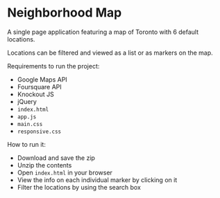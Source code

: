 # Neighborhood Map

A single page application featuring a map of Toronto with 6 default locations.

Locations can be filtered and viewed as a list or as markers on the map.

Requirements to run the project:

- Google Maps API
- Foursquare API
- Knockout JS
- jQuery
- `index.html`
- `app.js`
- `main.css`
- `responsive.css`

How to run it:

- Download and save the zip
- Unzip the contents
- Open `index.html` in your browser
- View the info on each individual marker by clicking on it
- Filter the locations by using the search box
